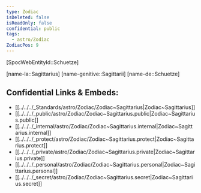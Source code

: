 ```yaml
---
type: Zodiac
isDeleted: false
isReadOnly: false
confidential: public
tags:
  - astro/Zodiac
ZodiacPos: 9
---
```


[SpocWebEntityId::Schuetze]



[name-la::Sagittarius]
[name-genitive::Sagittarii]
[name-de::Schuetze]


## Confidential Links & Embeds: 
- [[../../../_Standards/astro/Zodiac/Zodiac~Sagittarius|Zodiac~Sagittarius]] 
- [[../../../_public/astro/Zodiac/Zodiac~Sagittarius.public|Zodiac~Sagittarius.public]] 
- [[../../../_internal/astro/Zodiac/Zodiac~Sagittarius.internal|Zodiac~Sagittarius.internal]] 
- [[../../../_protect/astro/Zodiac/Zodiac~Sagittarius.protect|Zodiac~Sagittarius.protect]] 
- [[../../../_private/astro/Zodiac/Zodiac~Sagittarius.private|Zodiac~Sagittarius.private]] 
- [[../../../_personal/astro/Zodiac/Zodiac~Sagittarius.personal|Zodiac~Sagittarius.personal]] 
- [[../../../_secret/astro/Zodiac/Zodiac~Sagittarius.secret|Zodiac~Sagittarius.secret]] 
